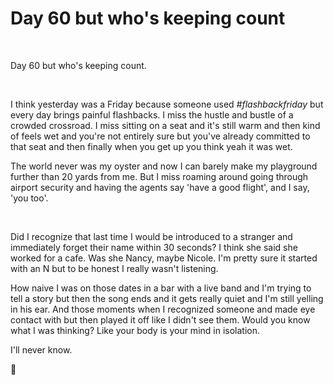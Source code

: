 # Day 60 but who's keeping count






<style type="text/css">
.container {
  max-width: 1200px;
  margin-left: auto;
  margin-right: auto;
}
</style>


<br>

Day 60 but who's keeping count. 

<br>

I think yesterday was a Friday because someone used _#flashbackfriday_ but every day brings painful flashbacks.  I miss the hustle and bustle of a crowded crossroad. I miss sitting on a seat and it's still warm and then kind of feels wet and you're not entirely sure but you've already committed to that seat and then finally when you get up you think yeah it was wet.

The world never was my oyster and now I can barely make my playground further than 20 yards from me. But I miss roaming around going through airport security and having the agents say 'have a good flight', and I say, 'you too'.   

  <br>

Did I recognize that last time I would be introduced to a stranger and immediately forget their name within 30 seconds? I think she said she worked for a cafe. Was she Nancy, maybe Nicole. I'm pretty sure it started with an N but to be honest I really wasn't listening.

How naive I was on those dates in a bar with a live band and I'm trying to tell a story but then the song ends and it gets really quiet and I'm still yelling in his ear. And those moments when I recognized someone and made eye contact with but then played it off like I didn't see them.  Would you know what I was thinking? Like your body is your mind in isolation. 

I'll never know. 

🌈


